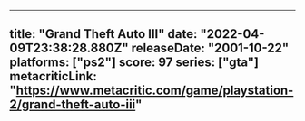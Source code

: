 
---
title: "Grand Theft Auto III"
date: "2022-04-09T23:38:28.880Z"
releaseDate: "2001-10-22"
platforms: ["ps2"]
score: 97
series: ["gta"]
metacriticLink: "https://www.metacritic.com/game/playstation-2/grand-theft-auto-iii"
---
